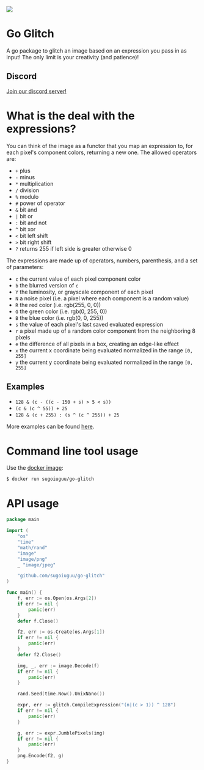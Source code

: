![](https://u.sicp.me/k4Tum.png)

# Go Glitch

A go package to glitch an image based on an expression you pass in as input!
The only limit is your creativity (and patience)!

## Discord

[Join our discord server!](https://discord.gg/cUW4b6Z)

    
# What is the deal with the expressions?

You can think of the image as a functor that you map an expression to, for each pixel's component colors,
returning a new one. The allowed operators are:

* `+` plus
* `-` minus
* `*` multiplication
* `/` division
* `%` modulo
* `#` power of operator
* `&` bit and
* `|` bit or
* `:` bit and not
* `^` bit xor
* `<` bit left shift
* `>` bit right shift
* `?` returns 255 if left side is greater otherwise 0

The expressions are made up of operators, numbers, parenthesis, and a set of parameters:

* `c` the current value of each pixel component color
* `b` the blurred version of `c`
* `Y` the luminosity, or grayscale component of each pixel
* `N` a noise pixel (i.e. a pixel where each component is a random value)
* `R` the red color (i.e. rgb(255, 0, 0))
* `G` the green color (i.e. rgb(0, 255, 0))
* `B` the blue color (i.e. rgb(0, 0, 255))
* `s` the value of each pixel's last saved evaluated expression
* `r` a pixel made up of a random color component from the neighboring 8 pixels
* `e` the difference of all pixels in a box, creating an edge-like effect
* `x` the current x coordinate being evaluated normalized in the range `[0, 255]`
* `y` the current y coordinate being evaluated normalized in the range `[0, 255]`

## Examples

* `128 & (c - ((c - 150 + s) > 5 < s))`
* `(c & (c ^ 55)) + 25`
* `128 & (c + 255) : (s ^ (c ^ 255)) + 25`

More examples can be found
[here](https://github.com/sugoiuguu/go-glitch/blob/master/res/cool.txt).


# Command line tool usage

Use the [docker image](https://hub.docker.com/r/sugoiuguu/go-glitch/):

    $ docker run sugoiuguu/go-glitch


# API usage

```go
package main

import (
    "os"
    "time"
    "math/rand"
    "image"
    "image/png"
    _ "image/jpeg"

    "github.com/sugoiuguu/go-glitch"
)

func main() {
    f, err := os.Open(os.Args[2])
    if err != nil {
        panic(err)
    }
    defer f.Close()

    f2, err := os.Create(os.Args[1])
    if err != nil {
        panic(err)
    }
    defer f2.Close()

    img, _, err := image.Decode(f)
    if err != nil {
        panic(err)
    }

    rand.Seed(time.Now().UnixNano())

    expr, err := glitch.CompileExpression("(n|(c > 1)) ^ 128")
    if err != nil {
        panic(err)
    }

    g, err := expr.JumblePixels(img)
    if err != nil {
        panic(err)
    }
    png.Encode(f2, g)
}
```
